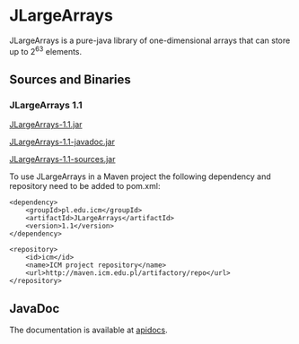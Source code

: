 JLargeArrays
============

JLargeArrays is a pure-java library of one-dimensional arrays that can store up to 2<sup>63</sup> elements.

## Sources and Binaries

### JLargeArrays 1.1

[JLargeArrays-1.1.jar](http://maven.icm.edu.pl/artifactory/simple/libs-releases-local/pl/edu/icm/JLargeArrays/1.1/JLargeArrays-1.1.jar) 

[JLargeArrays-1.1-javadoc.jar](http://maven.icm.edu.pl/artifactory/simple/libs-releases-local/pl/edu/icm/JLargeArrays/1.1/JLargeArrays-1.1-javadoc.jar) 

[JLargeArrays-1.1-sources.jar](http://maven.icm.edu.pl/artifactory/simple/libs-releases-local/pl/edu/icm/JLargeArrays/1.0/JLargeArrays-1.1-sources.jar) 

To use JLargeArrays in a Maven project the following dependency and repository need to be added to pom.xml:

    <dependency>
        <groupId>pl.edu.icm</groupId>
        <artifactId>JLargeArrays</artifactId>
        <version>1.1</version>
    </dependency>

    <repository>
        <id>icm</id>
        <name>ICM project repository</name>
        <url>http://maven.icm.edu.pl/artifactory/repo</url>
    </repository>

##  JavaDoc
The documentation is available at [apidocs](http://icmvis.github.io/JLargeArrays/apidocs/).
